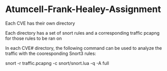 # Atumcell-Frank-Healey-Assignment

Each CVE has their own directory 

Each directory has a set of snort rules and a corresponding traffic pcapng for those rules to be ran on 

In each CVE# directory, the following command can be used to analyze the traffic with the cooresponding Snort3 rules:

snort -r traffic.pcapng -c snort/snort.lua -q -A full
